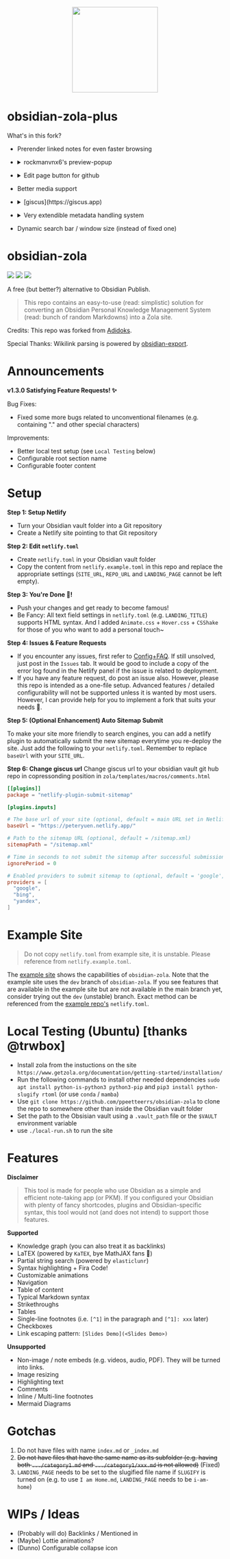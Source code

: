 <p align="center">
  <img height="200" src="icon.png">
</p>

# obsidian-zola-plus
What's in this fork?
- Prerender linked notes for even faster browsing
- <details><summary>rockmanvnx6's preview-popup</summary>

  ![Screen Shot 2022-12-05 at 8 28 54](https://user-images.githubusercontent.com/8178413/205564384-76620f4a-9f44-4f39-b539-7ae1020e34ae.png)
</details>  

- <details><summary>Edit page button for github</summary>

  ![Screen Shot 2022-12-05 at 8 35 38](https://user-images.githubusercontent.com/8178413/205565639-d8cad009-06fb-48f5-9d30-3bbdb9dca514.png)
</details>  

- Better media support

- <details><summary>[giscus](https://giscus.app)</summary>
  
  ![Screen Shot 2022-12-05 at 8 46 03](https://user-images.githubusercontent.com/8178413/205567042-b7aae961-e10d-46bf-a24e-315ab3893776.png)
</details>  

- <details><summary>Very extendible metadata handling system</summary>
 
  ![Screen Shot 2022-12-05 at 8 55 17](https://user-images.githubusercontent.com/8178413/205568652-9b24e205-9d29-4316-a0ed-998e4bb4a560.png)
  ![Screen Shot 2022-12-05 at 8 49 55](https://user-images.githubusercontent.com/8178413/205567698-75417a99-6b01-4fbd-8821-8bf7e5c80376.png)  
</details>   

- Dynamic search bar / window size (instead of fixed one)

# obsidian-zola

![](https://img.shields.io/github/v/release/ppeetteerrs/obsidian-zola)
![](https://img.shields.io/github/issues-closed-raw/ppeetteerrs/obsidian-zola)
![](https://img.shields.io/badge/dynamic/json?color=blueviolet&label=today%27s%20views&query=%24.datasets%5B1%5D.values%5B%28%40.length-1%29%5D&url=https%3A%2F%2Fyhype.me%2Fapi%2Fchart%2Frepository_views_count_chart_controller%3FrepositoryNodeId%3DR_kgDOGpHp4A)

A free (but better?) alternative to Obsidian Publish.

> This repo contains an easy-to-use (read: simplistic) solution for converting an Obsidian Personal Knowledge Management System (read: bunch of random Markdowns) into a Zola site.

Credits: This repo was forked from [Adidoks](https://github.com/aaranxu/adidoks).

Special Thanks: Wikilink parsing is powered by [obsidian-export](https://github.com/zoni/obsidian-export).

# Announcements

**v1.3.0 Satisfying Feature Requests! ✨**

Bug Fixes:

- Fixed some more bugs related to unconventional filenames (e.g. containing "." and other special characters)


Improvements:

- Better local test setup (see `Local Testing` below)
- Configurable root section name
- Configurable footer content

# Setup

**Step 1: Setup Netlify**

- Turn your Obsidian vault folder into a Git repository
- Create a Netlify site pointing to that Git repository

**Step 2: Edit `netlify.toml`**

- Create `netlify.toml` in your Obsidian vault folder
- Copy the content from `netlify.example.toml` in this repo and replace the appropriate settings (`SITE_URL`, `REPO_URL` and `LANDING_PAGE` cannot be left empty). 

**Step 3: You're Done 🎉!**

- Push your changes and get ready to become famous!
- Be Fancy: All text field settings in `netlify.toml` (e.g. `LANDING_TITLE`) supports HTML syntax. And I added `Animate.css` + `Hover.css` + `CSShake` for those of you who want to add a personal touch~ 

**Step 4: Issues & Feature Requests**

- If you encounter any issues, first refer to [Config+FAQ](https://github.com/ppeetteerrs/obsidian-zola/blob/main/CONFIG.md). If still unsolved, just post in the `Issues` tab. It would be good to include a copy of the error log found in the Netlify panel if the issue is related to deployment.
- If you have any feature request, do post an issue also. However, please this repo is intended as a one-file setup. Advanced features / detailed configurability will not be supported unless it is wanted by most users. However, I can provide help for you to implement a fork that suits your needs 🥂.

**Step 5: (Optional Enhancement) Auto Sitemap Submit**

To make your site more friendly to search engines, you can add a netlify plugin to automatically submit the new sitemap everytime you re-deploy the site. Just add the following to your `netlify.toml`. Remember to replace `baseUrl` with your `SITE_URL`.

**Step 6: Change giscus url**
Change giscus url to your obsidian vault git hub repo in copressonding position in `zola/templates/macros/comments.html`

```toml
[[plugins]]
package = "netlify-plugin-submit-sitemap"

[plugins.inputs]

# The base url of your site (optional, default = main URL set in Netlify)
baseUrl = "https://peteryuen.netlify.app/"

# Path to the sitemap URL (optional, default = /sitemap.xml)
sitemapPath = "/sitemap.xml"

# Time in seconds to not submit the sitemap after successful submission
ignorePeriod = 0

# Enabled providers to submit sitemap to (optional, default = 'google', 'bing', 'yandex'). Possible providers are currently only 'google', 'bing', 'yandex'.
providers = [
  "google",
  "bing",
  "yandex",
]
```

# Example Site

> Do not copy `netlify.toml` from example site, it is unstable. Please reference from `netlify.example.toml`.

The [example site](https://peteryuen.netlify.app/) shows the capabilities of `obsidian-zola`. Note that the example site uses the `dev` branch of `obsidian-zola`. If you see features that are available in the example site but are not available in the main branch yet, consider trying out the `dev` (unstable) branch. Exact method can be referenced from the [example repo's](https://github.com/ppeetteerrs/obsidian-pkm) `netlify.toml`.

# Local Testing (Ubuntu) [thanks @trwbox]

- Install zola from the instuctions on the site `https://www.getzola.org/documentation/getting-started/installation/`
- Run the following commands to install other needed dependencies `sudo apt install python-is-python3 python3-pip` and `pip3 install python-slugify rtoml` (or use `conda` / `mamba`)
- Use `git clone https://github.com/ppeetteerrs/obsidian-zola` to clone the repo to somewhere other than inside the Obsidian vault folder
- Set the path to the Obsisian vault using a `.vault_path` file or the `$VAULT` environment variable
- use `./local-run.sh` to run the site

# Features 

**Disclaimer**

> This tool is made for people who use Obsidian as a simple and efficient note-taking app (or PKM). If you configured your Obsidian with plenty of fancy shortcodes, plugins and Obsidian-specific syntax, this tool would not (and does not intend) to support those features.

**Supported**
- Knowledge graph (you can also treat it as backlinks)
- LaTEX (powered by `KaTEX`, bye MathJAX fans 👋)
- Partial string search (powered by `elasticlunr`)
- Syntax highlighting + Fira Code!
- Customizable animations
- Navigation
- Table of content
- Typical Markdown syntax
- Strikethroughs
- Tables
- Single-line footnotes (i.e. `[^1]` in the paragraph and `[^1]: xxx` later)
- Checkboxes
- Link escaping pattern: `[Slides Demo](<Slides Demo>)`

**Unsupported**

- Non-image / note embeds (e.g. videos, audio, PDF). They will be turned into links.
- Image resizing
- Highlighting text
- Comments
- Inline / Multi-line footnotes
- Mermaid Diagrams

# Gotchas
1. Do not have files with name `index.md` or `_index.md`
2. ~~Do not have files that have the same name as its subfolder (e.g. having both `.../category1.md` and `.../category1/xxx.md` is not allowed)~~ (Fixed)
3. `LANDING_PAGE` needs to be set to the slugified file name if `SLUGIFY` is turned on (e.g. to use `I am Home.md`, `LANDING_PAGE` needs to be `i-am-home`)

# WIPs / Ideas
- (Probably will do) Backlinks / Mentioned in
- (Maybe) Lottie animations?
- (Dunno) Configurable collapse icon
